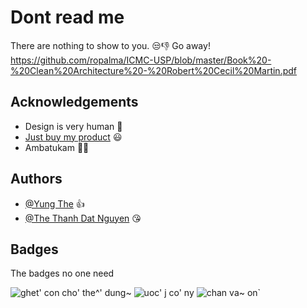 
# Dont read me

There are nothing to show to you. 😒👎
Go away!
https://github.com/ropalma/ICMC-USP/blob/master/Book%20-%20Clean%20Architecture%20-%20Robert%20Cecil%20Martin.pdf


## Acknowledgements

 - Design is very human 🥶
 - [Just buy my product](https://www.youtube.com/watch?v=f63oc8d8mIM) 😃
 - Ambatukam 🍆💦
## Authors

- [@Yung The](https://github.com/yungThe) 👍
- [@The Thanh Dat Nguyen](https://github.com/ntthanhdat) 😘


## Badges

The badges no one need

![ghet' con cho' the^' dung~](https://img.shields.io/badge/racingboy-Yung%20the-brightgreen)
![uoc' j co' ny](https://img.shields.io/badge/sadboy-nolove-blue)
![chan va~ on`](https://img.shields.io/badge/ia%20chay-567-red)

